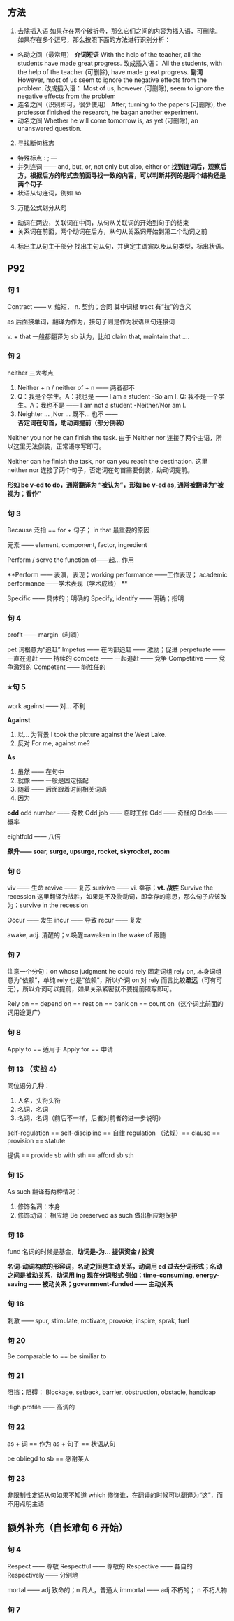 ## 方法
1. 去除插入语
如果存在两个破折号，那么它们之间的内容为插入语，可删除。
如果存在多个逗号，那么按照下面的方法进行识别分析：
- 名动之间（最常用） 
	**介词短语**
	With the help of the teacher, all the students have made great progress.
	改成插入语：
	All the students, with the help of the teacher (可删除), have made great progress.
	**副词**
	However, most of us seem to ignore the negative effects from the problem.
	改成插入语：
	Most of us, however (可删除), seem to ignore the negative effects from the problem
- 连名之间（识别即可，很少使用）
	After, turning to the papers (可删除), the professor finished the research, he bagan another experiment.
- 动名之间
	Whether he will come tomorrow is, as yet (可删除), an unanswered question.
2. 寻找断句标志
- 特殊标点 : ; —
- 并列连词 —— and, but, or, not only but also, either or
**找到连词后，观察后方，根据后方的形式去前面寻找一致的内容，可以判断并列的是两个结构还是两个句子**
 - 状语从句连词，例如 so
3. 万能公式划分从句
 - 动词在两边，关联词在中间，从句从关联词的开始到句子的结束
 - 关系词在前面，两个动词在后方，从句从关系词开始到第二个动词之前 
4. 标出主从句主干部分
找出主句从句，并确定主谓宾以及从句类型，标出状语。

## P92
### 句 1
Contract —— v. 缩短， n. 契约；合同
其中词根 tract 有“拉”的含义

as 后面接单词，翻译为作为，接句子则是作为状语从句连接词

v. + that 一般都翻译为 sb 认为，比如 claim that, maintain that ....

### 句 2
neither 三大考点
1. Neither + n / neither of + n —— 两者都不
2. Q：我是个学生。A：我也是 —— I am a student -So am I.  Q: 我不是一个学生。A：我也不是 —— I am not a student -Neither/Nor am I.
3. Neighter ... ,Nor ...  既不... 也不 —— **否定词在句首，助动词提前（部分倒装）**

Neither you nor he can finish the task. 由于 Neither nor 连接了两个主语，所以这里无法倒装，正常语序写即可。

Neither can he finish the task, nor can you reach the destination. 这里 neither nor 连接了两个句子，否定词在句首需要倒装，助动词提前。
 
**形如 be v-ed to do，通常翻译为 “被认为”，形如 be v-ed as, 通常被翻译为“被视为；看作”**

### 句 3
Because 泛指 == for + 句子； in that 最重要的原因

元素 —— element, component, factor, ingredient

Perform / serve the function of——起... 作用

**Perform —— 表演，表现；working performance ——工作表现； academic performance ——学术表现（学术成绩） **

Specific —— 具体的；明确的
Specify, identify —— 明确；指明

### 句 4
profit —— margin（利润）

pet 词根意为“追赶”
Impetus —— 在内部追赶 —— 激励；促进
perpetuate —— 一直在追赶 —— 持续的
compete —— 一起追赶 —— 竞争
Competitive —— 竞争激烈的
Competent —— 能胜任的

### ⭐句 5
work against —— 对... 不利

**Against**
1. 以... 为背景
I took the picture against the West Lake.
2. 反对
For me, against me?

**As**
1. 虽然 —— 在句中
2. 就像 —— 一般是固定搭配
3. 随着 —— 后面跟着时间相关词语
4. 因为

**odd**
odd number —— 奇数
Odd job —— 临时工作
Odd —— 奇怪的
Odds —— 概率

eightfold —— 八倍

**飙升—— soar, surge, upsurge, rocket, skyrocket, zoom**

### 句 6
viv —— 生命
revive —— 复苏
surivive —— vi. 幸存；**vt. 战胜**
Survive the recession 这里翻译为战胜，如果是不及物动词，即幸存的意思，那么句子应该改为：survive in the recession

Occur —— 发生
incur —— 导致
recur —— 复发

awake, adj. 清醒的；v.唤醒=awaken
in the wake of 跟随

### 句 7
注意一个分句：on whose judgment he could rely
固定词组 rely on, 本身词组意为“依赖”，单纯 rely 也是“依赖”，所以介词 on 对 rely 而言比较**疏远**（可有可无），所以介词可以提前，如果关系紧密就不要提前照写即可。

Rely on == depend on == rest on == bank on == count on（这个词比前面的词用途更广）

### 句 8
Apply to == 适用于
Apply for == 申请

### 句 13 （实战 4）
同位语分几种：
1. 人名，头衔头衔
2. 名词，名词
3. 名词，名词（前后不一样，后者对前者的进一步说明）

self-regulation == self-discipline == 自律
regulation （法规）== clause == provision == statute

提供 == provide sb with sth == afford sb sth

### 句 15

As such 翻译有两种情况：
1. 修饰名词：本身
2. 修饰动词： 相应地
Be preserved as such 做出相应地保护

### 句 16
fund 名词的时候是基金，**动词是-为... 提供资金 / 投资**

**名词-动词构成的形容词，名动之间是主动关系，动词用 ed 过去分词形式；名动之间是被动关系，动词用 ing 现在分词形式 
例如：time-consuming, energy-saving —— 被动关系；government-funded —— 主动关系**

### 句 18
刺激 —— spur, stimulate, motivate, provoke, inspire, sprak, fuel

### 句 20
Be comparable to == be similiar to

### 句 21 
阻挡；阻碍：
Blockage, setback, barrier, obstruction, obstacle, handicap

High profile —— 高调的

### 句 22
as + 词 == 作为
as + 句子 == 状语从句

be obliegd to sb == 感谢某人  

### 句 23
非限制性定语从句如果不知道 which 修饰谁，在翻译的时候可以翻译为“这”，而不用点明主语


## 额外补充（自长难句 6 开始）

### 句 4
Respect —— 尊敬
Respectful —— 尊敬的
Respective —— 各自的
Respectively —— 分别地

mortal —— adj 致命的；n 凡人，普通人
immortal —— adj 不朽的； n 不朽人物

### 句 7
